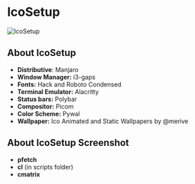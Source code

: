 # IcoSetup

![IcoSetup](https://github.com/merive-studio/dotfiles/blob/master/IcoSetup/setup.png)

## About IcoSetup

* **Distributive**: Manjaro
* **Window Manager:** i3-gaps
* **Fonts:** Hack and Roboto Condensed
* **Terminal Emulator:** Alacritty
* **Status bars:** Polybar
* **Compositor:** Picom
* **Color Scheme:** Pywal
* **Wallpaper:** Ico Animated and Static Wallpapers by @merive

## About IcoSetup Screenshot

* **pfetch**
* **cl** (in scripts folder)
* **cmatrix**
